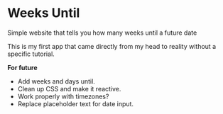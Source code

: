 # Weeks Until
Simple website that tells you how many weeks until a future date

This is my first app that came directly from my head to reality without a specific tutorial.

**For future**
* Add weeks and days until.
* Clean up CSS and make it reactive.
* Work properly with timezones?
* Replace placeholder text for date input.
